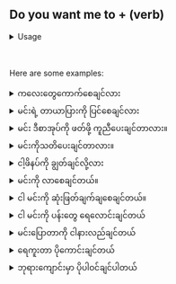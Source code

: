 ## Do you want me to + (verb)

<details>
<summary>Usage</summary>
'လိုချင်မှု' သည် ခံစားရန် သို့မဟုတ် ဆန္ဒတစ်ခုဖြစ်သည်။ 'မင်း ငါ့ကို လုပ်စေချင်သလား' လို့ ပြောတဲ့အခါ သူတို့အတွက် သင်လုပ်ပေးနိုင်တာ ဒါမှမဟုတ် ကူညီပေးဖို့ တစ်စုံတစ်ဦးကို မေးနေတာ ဖြစ်ပါတယ်။
To 'want' is to feel or have a desire for. When saying 'Do you want me to' you're asking someone if there is anything you can do for them or assist them with.
</details>
<br/>
<br/>

Here are some examples:
<details>
<summary>က​လေး​တွေ​ကောက်​​စေချင်​လား</summary>
"Do you want me to pick up the kids?"

</details>

<details>
<summary>မင်းရဲ့ တာယာပြားကို ပြင်စေချင်လား</summary>
"Do you want me to fix your flat tire?"

</details>

<details>
<summary>မင်း ဒီစာအုပ်ကို ဖတ်ဖို့ ကူညီပေးချင်တာလား။</summary>
"Do you want me to help you read that book?"

</details>

<details>
<summary>မင်းကိုသတိပေးချင်တာလား။</summary>
"Do you want me to remind you?"

</details>

<details>
<summary>ငါ့ဖိနပ်ကို ချွတ်ချင်လို့လား</summary>
"Do you want me to remove my shoes?"
</details>

<details>
<summary>မင်းကို လာစေချင်တယ်။</summary>
"I want you to come over."

</details>

<details>
<summary>ငါ မင်းကို ဆုံးဖြတ်ချက်ချစေချင်တယ်။</summary>
"I want you to make a decision."

</details>

<details>
<summary>ငါ မင်းကို ပန်းတွေ ရေလောင်းချင်တယ်</summary>
"I want you to water the flowers."

</details>

<details>
<summary>မင်းပြောတာကို ငါနားလည်ချင်တယ်</summary>
"I want to understand what you are trying to say."

</details>

<details>
<summary>ရေကူးတာ ပိုကောင်းချင်တယ်</summary>
"I want to be better at swimming."

</details>

<details>
<summary>ဘုရားကျောင်းမှာ ပိုပါဝင်ချင်ပါတယ်</summary>
"I want to be more involved at church."
</details>
